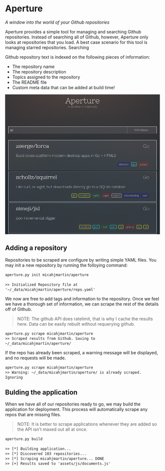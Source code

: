 # Aperture
_A window into the world of your Github repositories_

Aperture provides a simple tool for managing and searching Github repositories. Instead of searching all of Github, however, Aperture only looks at repositories that you load. A best case scenario for this tool is managing starred repositories.
Searching

Github repository text is indexed on the following pieces of information:

* The repository name
* The repository description
* Topics assigned to the repository
* The README file
* Custom meta data that can be added at build time!

![Aperture](https://raw.githubusercontent.com/micahjmartin/Aperture/master/aperture.png)

## Adding a repository

Repositories to be scraped are configure by writing simple YAML files. You may init a new repository by running the folloying command:
```
aperture.py init micahjmartin/aperture

>> Initialized Repository file at '~/_data/micahjmartin/aperture/repo.yaml'
```

We now are free to add tags and information to the repository. Once we feel we have a thorough set of information, 
we can scrape the rest of the details off of Github.
> NOTE: The github API does ratelimit, that is why I cache the results here. Data can be easily rebuilt without requerying
github.

```
aperture.py scrape micahjmartin/aperture
>> Scraped results from Github. Saving to ~/_data/micahjmartin/aperture/
```

If the repo has already been scraped, a warning message will be displayed, and no requests will be made.
```
aperture.py scrape micahjmartin/aperture
>> Warning: ~/_data/micahjmartin/aperture/ is already scraped. Ignoring
```

## Bulding the application
When we have all of our repositories ready to go, we may build the application for deployment. This process will automatically scrape any
repos that are missing files.

> NOTE: It is better to scrape applications whenever they are added so the API isn't maxed out all at once.

```
aperture.py build

>> [*] Building application...
>> [*] Discovered 103 repositories...
>> [*] Scraping micahjmartin/aperture... DONE
>> [+] Results saved to 'assets/js/documents.js'
```
